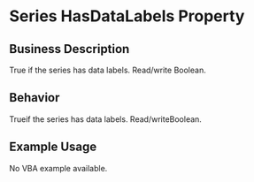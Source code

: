 # Series HasDataLabels Property

## Business Description
True if the series has data labels. Read/write Boolean.

## Behavior
Trueif the series has data labels. Read/writeBoolean.

## Example Usage
No VBA example available.
